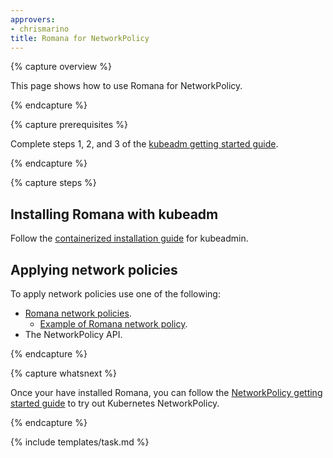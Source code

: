 ```yaml
---
approvers:
- chrismarino
title: Romana for NetworkPolicy
---
```


{% capture overview %}

This page shows how to use Romana for NetworkPolicy.

{% endcapture %}

{% capture prerequisites %}

Complete steps 1, 2, and 3 of  the [kubeadm getting started guide](/docs/getting-started-guides/kubeadm/).

{% endcapture %}

{% capture steps %}

## Installing Romana with kubeadm

Follow the [containerized installation guide](https://github.com/romana/romana/tree/master/containerize) for kubeadmin.

## Applying network policies

To apply network policies use one of the following:

* [Romana network policies](https://github.com/romana/romana/wiki/Romana-policies).
    * [Example of Romana network policy](https://github.com/romana/core/tree/master/policy).
* The NetworkPolicy API.

{% endcapture %}

{% capture whatsnext %}

Once your have installed Romana, you can follow the [NetworkPolicy getting started guide](/docs/tasks/administer-cluster/declare-network-policy) to try out Kubernetes NetworkPolicy.

{% endcapture %}

{% include templates/task.md %}
